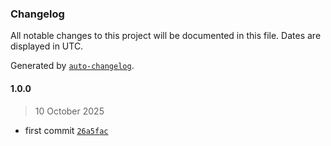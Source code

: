 ### Changelog

All notable changes to this project will be documented in this file. Dates are displayed in UTC.

Generated by [`auto-changelog`](https://github.com/CookPete/auto-changelog).

#### 1.0.0

> 10 October 2025

- first commit [`26a5fac`](https://github.com/dimaspandu/pokecat-hunt-standalone/commit/26a5faccf2c99203e94ca47049d8fd2617f1b066)

